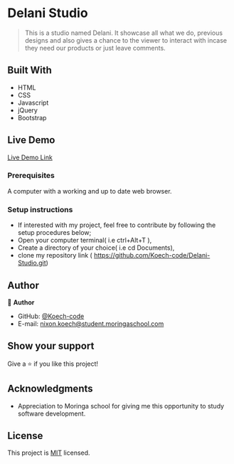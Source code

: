 # Delani Studio

> This is a studio named Delani. It showcase all what we do, previous designs and also gives a chance to the viewer  to interact with incase they need our products or just leave comments.

## Built With

- HTML
- CSS
- Javascript
- jQuery
- Bootstrap

## Live Demo

[Live Demo Link]( https://koech-code.github.io/Delani-Studio)

### Prerequisites

A computer with a working and up to date web browser.

### Setup instructions
- If interested with my project, feel free to contribute by following the setup procedures below;
- Open your computer terminal( i.e ctrl+Alt+T ),
- Create a directory of your choice( i.e cd Documents),
- clone my repository link ( https://github.com/Koech-code/Delani-Studio.git)

## Author

👤 **Author**

- GitHub: [@Koech-code](https://github.com/Koech-code)
- E-mail: [nixon.koech@student.moringaschool.com](https://github.com/Koech-code)

## Show your support

Give a ⭐️ if you like this project!

## Acknowledgments

- Appreciation to  Moringa school for giving me this opportunity to study software development.

## License

This project is [MIT](LICENCE) licensed.